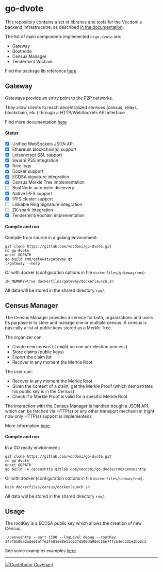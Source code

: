 # go-dvote

This repository contains a set of libraries and tools for the Vocdoni's backend infrastrucutre, as described [in the documentation](http://vocdoni.io/docs/#/).

The list of main components implemented in `go-dvote` are:

+ Gateway
+ Bootnode
+ Census Manager
+ Tendermint Vochain

Find the package lib reference [here](https://godoc.org/gitlab.com/vocdoni/go-dvote)

## Gateway

Gateways provide an entry point to the P2P networks. 

They allow clients to reach decentralized services (census, relays, blockchain, etc.) through a HTTP/WebSockets API interface.

Find more documentation [here](https://vocdoni.io/docs/#/architecture/components/gateway)

#### Status

- [x] Unified WebSockets JSON API
- [x] Ethereum blockchain(s) support
- [x] Letsencrypt SSL support
- [x] Swarm PSS integration
- [x] Nice logs
- [x] Docker support
- [x] ECDSA signature integration
- [x] Census Merkle Tree implementation
- [ ] BootNode automatic discovery
- [x] Native IPFS support
- [x] IPFS cluster support
- [ ] Linkable Ring Signature integration
- [ ] ZK-snark integration
- [x] Tendermint/Vochain implementation

#### Compile and run

Compile from source in a golang environment:

```
git clone https://gitlab.com/vocdoni/go-dvote.git
cd go-dvote
unset GOPATH
go build cmd/gatewat/gateway.go
./gateway --help
```

Or with docker (configuration options in file `dockerfiles/gateway/env`):

```
IN_MEMORY=true dockerfiles/gateway/dockerlaunch.sh
```

All data will be stored in the shared directory `run/`.

## Census Manager

The Census Manager provides a service for both, organizations and users. Its purpose is to store and manage one or multiple census. A census is basically a list of public keys stored as a Merkle Tree.

The organizer can:
+ Create new census (it might be one per election process)
+ Store claims (public keys)
+ Export the claim list
+ Recover in any moment the Merkle Root

The user can:
+ Recover in any moment the Merkle Root
+ Given the content of a claim, get the Merkle Proof (which demostrates his public key is in the Census)
+ Check if a Merkle Proof is valid for a specific Merkle Root

The interaction with the Census Manager is handled trough a JSON API, which can be fetched via HTTP(s) or any other transport mechanism (right now only HTTP(s) support is implemented).

More information [here](https://vocdoni.io/docs/#/architecture/components/census-service)

#### Compile and run

In a GO ready environment:

```
git clone https://gitlab.com/vocdoni/go-dvote.git
cd go-dvote
unset GOPATH
go build -o censushttp gitlab.com/vocdoni/go-dvote/cmd/censushttp
```

Or with docker (configuration options in file `dockerfiles/census/env`):

```
bash dockerfiles/census/dockerlaunch.sh
```

All data will be stored in the shared directory `run/`.

## Usage

The rootKey is a ECDSA public key which allows the creation of new Census. 

`./censushttp --port 1500 --logLevel debug --rootKey 347f650ea2adee1affe2fe81ee8e11c637d506da98dc16e74fc64ecb31e1bb2c1`

See some examples examples [here](https://gitlab.com/vocdoni/go-dvote/tree/master/cmd/censushttp)

---

[![Contributor Covenant](https://img.shields.io/badge/Contributor%20Covenant-v1.4%20adopted-ff69b4.svg)](code-of-conduct.md)

